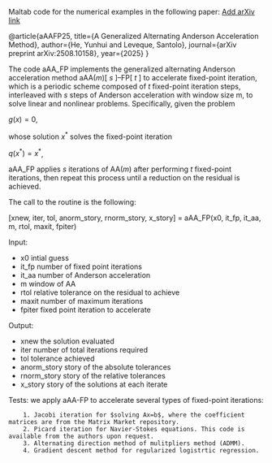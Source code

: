 Maltab code for the numerical examples in the following paper:
[Add arXiv link](https://arxiv.org/abs/2508.10158)

@article{aAAFP25,
	title={A Generalized Alternating Anderson Acceleration Method},
	author={He, Yunhui and Leveque, Santolo},
	journal={arXiv preprint arXiv:2508.10158},
	year={2025}
}

The code aAA_FP implements the generalized alternating Anderson acceleration method aAA($m$)[ $s$ ]–FP[ $t$ ] to accelerate fixed-point iteration, which is a periodic
scheme composed of $t$ fixed-point iteration steps, interleaved with $s$ steps of Anderson acceleration
with window size m, to solve linear and nonlinear problems. Specifically, given the problem

$g(x)=0$,

whose solution $x^*$ solves the fixed-point iteration

$q({x^*}) = {x^ *}$,

aAA_FP applies $s$ iterations of AA($m$) after performing $t$ fixed-point iterations,
then repeat this process until a reduction on the residual is achieved.

The call to the routine is the following:

[xnew, iter, tol, anorm_story, rnorm_story, x_story] = aAA_FP(x0, it_fp, it_aa, m, rtol, maxit, fpiter)


Input:

- x0             intial guess
- it_fp          number of fixed point iterations
- it_aa          number of Anderson acceleration
- m              window of AA
- rtol           relative tolerance on the residual to achieve
- maxit          number of maximum iterations
- fpiter         fixed point iteration to accelerate

Output:

- xnew           the solution evaluated
- iter           number of total iterations required
- tol            tolerance achieved
- anorm_story    story of the absolute tolerances
- rnorm_story    story of the relative tolerances
- x_story        story of the solutions at each iterate

Tests: we apply aAA-FP to accelerate several types of fixed-point iterations:       

        1. Jacobi iteration for $solving Ax=b$, where the coefficient matrices are from the Matrix Market repository.
        2. Picard iteration for Navier-Stokes equations. This code is available from the authors upon request.
        3. Alternating direction method of mulitpliers method (ADMM).
        4. Gradient descent method for regularized logistrtic regression.
        
